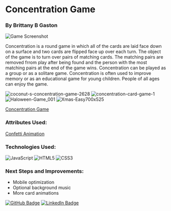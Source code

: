 # Concentration Game
### By Brittany B Gaston

![Game Screenshot](https://i.imgur.com/XRnEoxa.png)

<p>Concentration is a round game in which all of the cards are laid face down on a surface and two cards are flipped face up over each turn. The object of the game is to turn over pairs of matching cards. The matching pairs are removed frrom play after being found and the person with the most matching pairs at the end of the game wins.
Concentration can be played as a group or as a solitare game.
Concentration is often used to improve memory or as an educational game for young children. People of all ages can enjoy the game.</p.>


![coconut-s-concentration-game-2628](https://github.com/Bbgaston20/Concentration-Game/assets/161114724/5d2ac5a4-05ce-4f5c-8e9a-15f81e598f0e)
![concentration-card-game-1](https://github.com/Bbgaston20/Concentration-Game/assets/161114724/2dba2398-fee6-40e2-891c-3e96141d3032)
![Haloween-Game_001](https://github.com/Bbgaston20/Concentration-Game/assets/161114724/20034121-c33b-4152-9606-af3a4f8effdf)
![Xmas-Easy700x525](https://github.com/Bbgaston20/Concentration-Game/assets/161114724/7582c75a-8a25-41e5-b9d4-8edfbd4f766a)


[Concentration Game](https://bbgaston20.github.io/Concentration-Game/)

### Attributes Used: 
[Confetti Animation](https://codepen.io/lilianqian/pen/OxzeyZ)

### Technologies Used:
![JavaScript](https://img.shields.io/badge/-JavaScript-05122A?style=flat&logo=javascript) ![HTML5](https://img.shields.io/badge/-HTML5-05122A?style=flat&logo=html5) ![CSS3](https://img.shields.io/badge/-CSS-05122A?style=flat&logo=css3)

### Next Steps and Improvements:
- Mobile optimization
- Optional background music
- More card animations

[![GitHub Badge](https://img.shields.io/badge/GitHub-100000?style=for-the-badge&logo=github&logoColor=white)](https://github.com/Bbgaston20) [![LinkedIn Badge](https://img.shields.io/badge/LinkedIn-0077B5?style=for-the-badge&logo=linkedin&logoColor=white)](https://www.linkedin.com/in/brittany-b-gaston)
